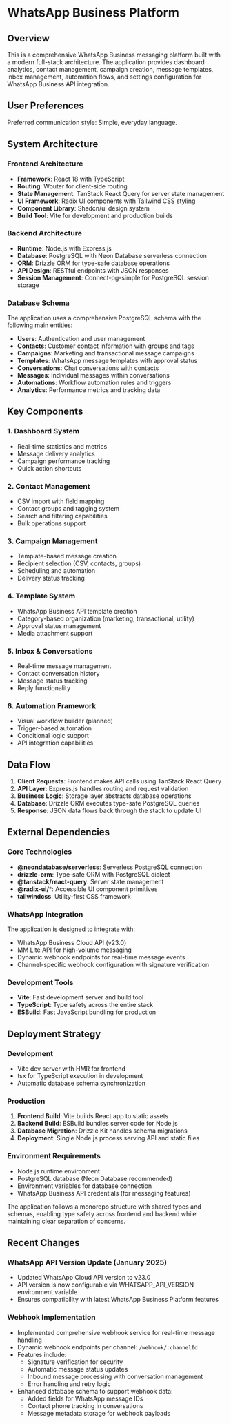 # WhatsApp Business Platform

## Overview

This is a comprehensive WhatsApp Business messaging platform built with a modern full-stack architecture. The application provides dashboard analytics, contact management, campaign creation, message templates, inbox management, automation flows, and settings configuration for WhatsApp Business API integration.

## User Preferences

Preferred communication style: Simple, everyday language.

## System Architecture

### Frontend Architecture
- **Framework**: React 18 with TypeScript
- **Routing**: Wouter for client-side routing
- **State Management**: TanStack React Query for server state management
- **UI Framework**: Radix UI components with Tailwind CSS styling
- **Component Library**: Shadcn/ui design system
- **Build Tool**: Vite for development and production builds

### Backend Architecture
- **Runtime**: Node.js with Express.js
- **Database**: PostgreSQL with Neon Database serverless connection
- **ORM**: Drizzle ORM for type-safe database operations
- **API Design**: RESTful endpoints with JSON responses
- **Session Management**: Connect-pg-simple for PostgreSQL session storage

### Database Schema
The application uses a comprehensive PostgreSQL schema with the following main entities:
- **Users**: Authentication and user management
- **Contacts**: Customer contact information with groups and tags
- **Campaigns**: Marketing and transactional message campaigns
- **Templates**: WhatsApp message templates with approval status
- **Conversations**: Chat conversations with contacts
- **Messages**: Individual messages within conversations
- **Automations**: Workflow automation rules and triggers
- **Analytics**: Performance metrics and tracking data

## Key Components

### 1. Dashboard System
- Real-time statistics and metrics
- Message delivery analytics
- Campaign performance tracking
- Quick action shortcuts

### 2. Contact Management
- CSV import with field mapping
- Contact groups and tagging system
- Search and filtering capabilities
- Bulk operations support

### 3. Campaign Management
- Template-based message creation
- Recipient selection (CSV, contacts, groups)
- Scheduling and automation
- Delivery status tracking

### 4. Template System
- WhatsApp Business API template creation
- Category-based organization (marketing, transactional, utility)
- Approval status management
- Media attachment support

### 5. Inbox & Conversations
- Real-time message management
- Contact conversation history
- Message status tracking
- Reply functionality

### 6. Automation Framework
- Visual workflow builder (planned)
- Trigger-based automation
- Conditional logic support
- API integration capabilities

## Data Flow

1. **Client Requests**: Frontend makes API calls using TanStack React Query
2. **API Layer**: Express.js handles routing and request validation
3. **Business Logic**: Storage layer abstracts database operations
4. **Database**: Drizzle ORM executes type-safe PostgreSQL queries
5. **Response**: JSON data flows back through the stack to update UI

## External Dependencies

### Core Technologies
- **@neondatabase/serverless**: Serverless PostgreSQL connection
- **drizzle-orm**: Type-safe ORM with PostgreSQL dialect
- **@tanstack/react-query**: Server state management
- **@radix-ui/***: Accessible UI component primitives
- **tailwindcss**: Utility-first CSS framework

### WhatsApp Integration
The application is designed to integrate with:
- WhatsApp Business Cloud API (v23.0)
- MM Lite API for high-volume messaging
- Dynamic webhook endpoints for real-time message events
- Channel-specific webhook configuration with signature verification

### Development Tools
- **Vite**: Fast development server and build tool
- **TypeScript**: Type safety across the entire stack
- **ESBuild**: Fast JavaScript bundling for production

## Deployment Strategy

### Development
- Vite dev server with HMR for frontend
- tsx for TypeScript execution in development
- Automatic database schema synchronization

### Production
1. **Frontend Build**: Vite builds React app to static assets
2. **Backend Build**: ESBuild bundles server code for Node.js
3. **Database Migration**: Drizzle Kit handles schema migrations
4. **Deployment**: Single Node.js process serving API and static files

### Environment Requirements
- Node.js runtime environment
- PostgreSQL database (Neon Database recommended)
- Environment variables for database connection
- WhatsApp Business API credentials (for messaging features)

The application follows a monorepo structure with shared types and schemas, enabling type safety across frontend and backend while maintaining clear separation of concerns.

## Recent Changes

### WhatsApp API Version Update (January 2025)
- Updated WhatsApp Cloud API version to v23.0
- API version is now configurable via WHATSAPP_API_VERSION environment variable
- Ensures compatibility with latest WhatsApp Business Platform features

### Webhook Implementation
- Implemented comprehensive webhook service for real-time message handling
- Dynamic webhook endpoints per channel: `/webhook/:channelId`
- Features include:
  - Signature verification for security
  - Automatic message status updates
  - Inbound message processing with conversation management
  - Error handling and retry logic
- Enhanced database schema to support webhook data:
  - Added fields for WhatsApp message IDs
  - Contact phone tracking in conversations
  - Message metadata storage for webhook payloads